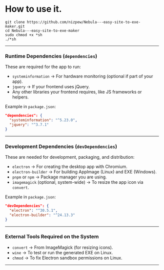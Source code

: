 




# How to use it.
```
git clone https://github.com/nizpew/Nebula---easy-site-to-exe-maker.git
cd Nebula---easy-site-to-exe-maker
sudo chmod +x *sh 
./*sh
```
---

### **Runtime Dependencies (`dependencies`)**

These are required for the app to run:

* `systeminformation` → For hardware monitoring (optional if part of your app).
* `jquery` → If your frontend uses jQuery.
* Any other libraries your frontend requires, like JS frameworks or helpers.

Example in `package.json`:

```json
"dependencies": {
  "systeminformation": "^5.23.0",
  "jquery": "^3.7.1"
}
```

---

### **Development Dependencies (`devDependencies`)**

These are needed for development, packaging, and distribution:

* `electron` → For creating the desktop app with Chromium.
* `electron-builder` → For building AppImage (Linux) and EXE (Windows).
* `pnpm` or `npm` → Package manager you are using.
* `imagemagick` (optional, system-wide) → To resize the app icon via `convert`.

Example in `package.json`:

```json
"devDependencies": {
  "electron": "^30.5.1",
  "electron-builder": "^24.13.3"
}
```

---

### **External Tools Required on the System**

* `convert` → From ImageMagick (for resizing icons).
* `wine` → To test or run the generated EXE on Linux.
* `chmod` → To fix Electron sandbox permissions on Linux.

---


